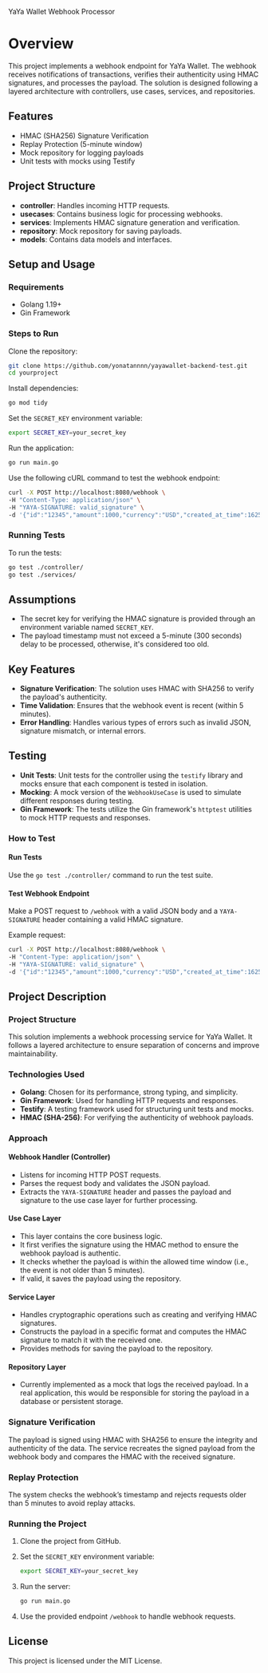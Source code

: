 YaYa Wallet Webhook Processor
# Overview

This project implements a webhook endpoint for YaYa Wallet. The webhook receives notifications of transactions, verifies their authenticity using HMAC signatures, and processes the payload. The solution is designed following a layered architecture with controllers, use cases, services, and repositories.

## Features

- HMAC (SHA256) Signature Verification
- Replay Protection (5-minute window)
- Mock repository for logging payloads
- Unit tests with mocks using Testify

## Project Structure

- **controller**: Handles incoming HTTP requests.
- **usecases**: Contains business logic for processing webhooks.
- **services**: Implements HMAC signature generation and verification.
- **repository**: Mock repository for saving payloads.
- **models**: Contains data models and interfaces.

## Setup and Usage

### Requirements

- Golang 1.19+
- Gin Framework

### Steps to Run

Clone the repository:

```bash
git clone https://github.com/yonatannnn/yayawallet-backend-test.git
cd yourproject
```

Install dependencies:

```bash
go mod tidy
```

Set the `SECRET_KEY` environment variable:

```bash
export SECRET_KEY=your_secret_key
```

Run the application:

```bash
go run main.go
```

Use the following cURL command to test the webhook endpoint:

```bash
curl -X POST http://localhost:8080/webhook \
-H "Content-Type: application/json" \
-H "YAYA-SIGNATURE: valid_signature" \
-d '{"id":"12345","amount":1000,"currency":"USD","created_at_time":1625097600,"timestamp":1625097600,"cause":"Payment","full_name":"John Doe","account_name":"john.doe@example.com","invoice_url":"http://example.com/invoice/12345"}'
```

### Running Tests

To run the tests:

```bash
go test ./controller/
go test ./services/
```

## Assumptions

- The secret key for verifying the HMAC signature is provided through an environment variable named `SECRET_KEY`.
- The payload timestamp must not exceed a 5-minute (300 seconds) delay to be processed, otherwise, it's considered too old.

## Key Features

- **Signature Verification**: The solution uses HMAC with SHA256 to verify the payload's authenticity.
- **Time Validation**: Ensures that the webhook event is recent (within 5 minutes).
- **Error Handling**: Handles various types of errors such as invalid JSON, signature mismatch, or internal errors.

## Testing

- **Unit Tests**: Unit tests for the controller using the `testify` library and mocks ensure that each component is tested in isolation.
- **Mocking**: A mock version of the `WebhookUseCase` is used to simulate different responses during testing.
- **Gin Framework**: The tests utilize the Gin framework's `httptest` utilities to mock HTTP requests and responses.

### How to Test

#### Run Tests

Use the `go test ./controller/` command to run the test suite.  

#### Test Webhook Endpoint

Make a POST request to `/webhook` with a valid JSON body and a `YAYA-SIGNATURE` header containing a valid HMAC signature.

Example request:

```bash
curl -X POST http://localhost:8080/webhook \
-H "Content-Type: application/json" \
-H "YAYA-SIGNATURE: valid_signature" \
-d '{"id":"12345","amount":1000,"currency":"USD","created_at_time":1625097600,"timestamp":1625097600,"cause":"Payment","full_name":"John Doe","account_name":"john.doe@example.com","invoice_url":"http://example.com/invoice/12345"}'
```

## Project Description

### Project Structure

This solution implements a webhook processing service for YaYa Wallet. It follows a layered architecture to ensure separation of concerns and improve maintainability.

### Technologies Used

- **Golang**: Chosen for its performance, strong typing, and simplicity.
- **Gin Framework**: Used for handling HTTP requests and responses.
- **Testify**: A testing framework used for structuring unit tests and mocks.
- **HMAC (SHA-256)**: For verifying the authenticity of webhook payloads.

### Approach

#### Webhook Handler (Controller)

- Listens for incoming HTTP POST requests.
- Parses the request body and validates the JSON payload.
- Extracts the `YAYA-SIGNATURE` header and passes the payload and signature to the use case layer for further processing.

#### Use Case Layer

- This layer contains the core business logic.
- It first verifies the signature using the HMAC method to ensure the webhook payload is authentic.
- It checks whether the payload is within the allowed time window (i.e., the event is not older than 5 minutes).
- If valid, it saves the payload using the repository.

#### Service Layer

- Handles cryptographic operations such as creating and verifying HMAC signatures.
- Constructs the payload in a specific format and computes the HMAC signature to match it with the received one.
- Provides methods for saving the payload to the repository.

#### Repository Layer

- Currently implemented as a mock that logs the received payload. In a real application, this would be responsible for storing the payload in a database or persistent storage.

### Signature Verification

The payload is signed using HMAC with SHA256 to ensure the integrity and authenticity of the data. The service recreates the signed payload from the webhook body and compares the HMAC with the received signature.

### Replay Protection

The system checks the webhook’s timestamp and rejects requests older than 5 minutes to avoid replay attacks.

### Running the Project

1. Clone the project from GitHub.
2. Set the `SECRET_KEY` environment variable:

    ```bash
    export SECRET_KEY=your_secret_key
    ```

3. Run the server:

    ```bash
    go run main.go
    ```

4. Use the provided endpoint `/webhook` to handle webhook requests.

## License

This project is licensed under the MIT License.
